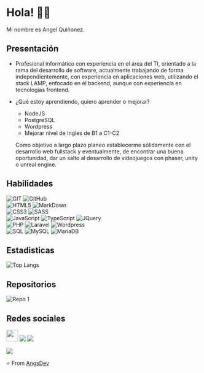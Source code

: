 # Hola! 👋👋

Mi nombre es Angel Quiñonez.

## Presentación

- Profesional informático con experiencia en el área del TI, orientado a la rama del desarrollo de software, 
  actualmente trabajando de forma independientemente, con experiencia en aplicaciones web, utilizando el stack LAMP, 
  enfocado en él backend, aunque con experiencia en tecnologías frontend.
- ¿Qué estoy aprendiendo, quiero aprender o mejorar?
  - NodeJS
  - PostgreSQL
  - Wordpress
  - Mejorar nivel de Ingles de B1 a C1-C2

  Como objetivo a largo plazo planeo establecerme sólidamente con el desarrollo web fullstack y eventualmente, de encontrar una buena oportunidad, dar un salto al desarrollo de videojuegos con phaser, unity o unreal engine.
  
## Habilidades

![GIT](https://img.shields.io/badge/git-grey?style=for-the-badge&logo=git&logoColor=DE4C36&labelColor=8bb9d3)
![GitHub](https://img.shields.io/badge/github-grey?style=for-the-badge&logo=github&logoColor=white&labelColor=202020)
<br>
![HTML5](https://img.shields.io/badge/html%205-grey?style=for-the-badge&logo=html5&logoColor=white&labelColor=EF652A)
![MarkDown](https://img.shields.io/badge/Markdown-grey?style=for-the-badge&logo=Markdown&logoColor=white&labelColor=202020)
<br>
![CSS3](https://img.shields.io/badge/css%203-grey?style=for-the-badge&logo=css3&logoColor=white&labelColor=0C7FBE)
![SASS](https://img.shields.io/badge/sass-grey?style=for-the-badge&logo=sass&logoColor=white&labelColor=C76495)
<br>
![JavaScript](https://img.shields.io/badge/JavaScript-grey?style=for-the-badge&logo=javascript&logoColor=f7df1e&labelColor=202020)
![TypeScript](https://img.shields.io/badge/typescript-grey?style=for-the-badge&logo=typescript&logoColor=white&labelColor=2D79C7)
![JQuery](https://img.shields.io/badge/jquery-grey?style=for-the-badge&logo=jquery&logoColor=0b507f&labelColor=2186CE)
<br>
![PHP](https://img.shields.io/badge/php-grey?style=for-the-badge&logo=php&logoColor=white&labelColor=72789a)
![Laravel](https://img.shields.io/badge/laravel-grey?style=for-the-badge&logo=laravel&logoColor=white&labelColor=F46157)
![Wordpress](https://img.shields.io/badge/wordpress-grey?style=for-the-badge&logo=wordpress&logoColor=white&labelColor=05A7D9)
<br>
![SQL](https://img.shields.io/badge/sql-1eae5f?style=for-the-badge)
![MySQL](https://img.shields.io/badge/mysql-grey?style=for-the-badge&logo=mysql&logoColor=white&labelColor=26557C)
![MariaDB](https://img.shields.io/badge/mariadb-grey?style=for-the-badge&logo=mariadb&logoColor=white&labelColor=4175a1)


## Estadisticas

![Top Langs](https://github-readme-stats.vercel.app/api/top-langs/?username=angsdev&layout=compact&hide_border=true&bg_color=1C252C&title_color=4986DF&text_color=fff&icon_color=4986DF)
<br>

## Repositorios

![Repo 1](https://github-readme-stats.vercel.app/api/pin/?username=angsdev&repo=RESTful-WebService&hide_border=true&show_icons=true&bg_color=1C252C&title_color=4986DF&text_color=fff&icon_color=4986DF)
<br>

## Redes sociales

<a href="https://angsdev.github.io/"><img height="30px" src="https://img.shields.io/badge/Mi%20Sitio%20Web:%20angsdev.github.io-1c252c?style=for-the-badge&logo=google%20chrome&logoColor=white"/></a>
<a href="https://www.linkedin.com/in/angelquiñonezs"><img src="https://img.shields.io/badge/linkedin%20@angelquiñonezs-0A66C2?style=for-the-badge&logo=linkedin&logoColor=white"/></a>
<a href="https://torre.co/angsdev/"><img src="https://img.shields.io/badge/torre%20@angsdev-27292D?style=for-the-badge"/></a>
<p align="left"><img src="https://visitor-badge.laobi.icu/badge?page_id=angsdev" id="counter"></p>

⭐️ From [AngsDev](https://github.com/angsdev)
